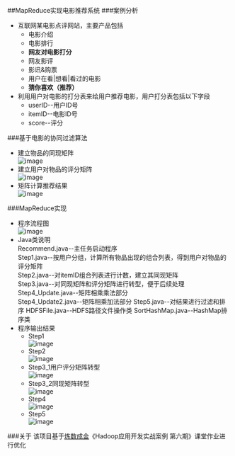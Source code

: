 ##MapReduce实现电影推荐系统
###案例分析
* 互联网某电影点评网站，主要产品包括
    * 电影介绍
    * 电影排行
    * **网友对电影打分**
    * 网友影评
    * 影讯&购票
    * 用户在看|想看|看过的电影
    * **猜你喜欢（推荐）**
* 利用用户对电影的打分表来给用户推荐电影，用户打分表包括以下字段
    * userID--用户ID号
    * itemID--电影ID号
    * score--评分

###基于电影的协同过滤算法
* 建立物品的同现矩阵  
  ![image](https://github.com/ParadeTo/Recommend/blob/master/img/theory-7.png)
* 建立用户对物品的评分矩阵  
  ![image](https://github.com/ParadeTo/Recommend/blob/master/img/theory-6.png)
* 矩阵计算推荐结果  
  ![image](https://github.com/ParadeTo/Recommend/blob/master/img/theory-8.png)

###MapReduce实现
* 程序流程图  
 ![image](https://github.com/ParadeTo/Recommend/blob/master/img/mapreduce.jpg)
* Java类说明  
Recommend.java--主任务启动程序  
Step1.java--按用户分组，计算所有物品出现的组合列表，得到用户对物品的评分矩阵  
Step2.java--对itemID组合列表进行计数，建立其同现矩阵  
Step3.java--对同现矩阵和评分矩阵进行转型，便于后续处理  
Step4_Update.java--矩阵相乘乘法部分  
Step4_Update2.java--矩阵相乘加法部分
Step5.java--对结果进行过滤和排序
HDFSFile.java--HDFS路径文件操作类
SortHashMap.java--HashMap排序类
* 程序输出结果  
    * Step1  
 ![image](https://github.com/ParadeTo/Recommend/blob/master/step1_out.png)
    * Step2  
 ![image](https://github.com/ParadeTo/Recommend/blob/master/img/step2_out.png)
    * Step3_1用户评分矩阵转型  
 ![image](https://github.com/ParadeTo/Recommend/blob/master/img/step3_1-out.png)
    * Step3_2同现矩阵转型  
 ![image](https://github.com/ParadeTo/Recommend/blob/master/img/step3_2-out.png)
    * Step4  
 ![image](https://github.com/ParadeTo/Recommend/blob/master/img/step4-out-my.png)
    * Step5  
 ![image](https://github.com/ParadeTo/Recommend/blob/master/img/step5-out-my.png)

###关于
该项目基于[炼数成金](http://www.dataguru.cn/)《Hadoop应用开发实战案例 第六期》课堂作业进行优化

